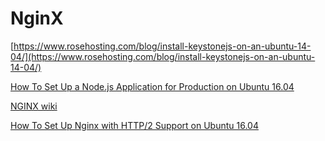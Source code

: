 # NginX

[https://www.rosehosting.com/blog/install-keystonejs-on-an-ubuntu-14-04/](https://www.rosehosting.com/blog/install-keystonejs-on-an-ubuntu-14-04/)

[How To Set Up a Node.js Application for Production on Ubuntu 16.04](https://www.digitalocean.com/community/tutorials/how-to-set-up-a-node-js-application-for-production-on-ubuntu-16-04)

[NGINX wiki](https://www.nginx.com/resources/wiki/)

[How To Set Up Nginx with HTTP/2 Support on Ubuntu 16.04](https://www.digitalocean.com/community/tutorials/how-to-set-up-nginx-with-http-2-support-on-ubuntu-16-04)
